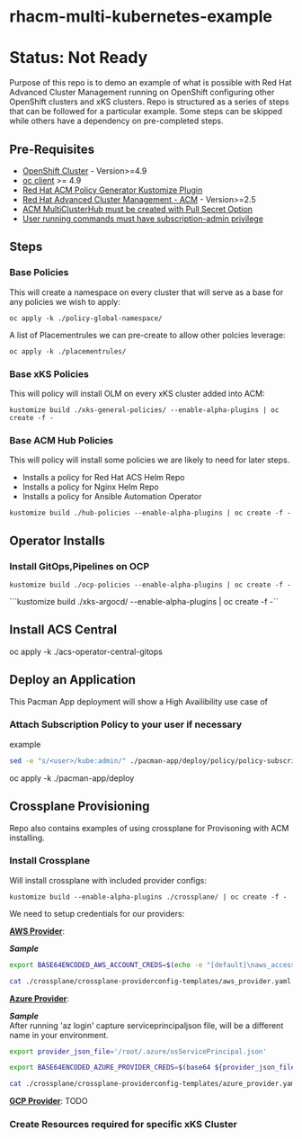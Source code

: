 # rhacm-multi-kubernetes-example
# Status: Not Ready

Purpose of this repo is to demo an example of what is possible with Red Hat Advanced Cluster Management running on OpenShift configuring other OpenShift clusters and xKS clusters.
Repo is structured as a series of steps that can be followed for a particular example.
Some steps can be skipped while others have a dependency on pre-completed steps.

## Pre-Requisites

- [OpenShift Cluster](https://docs.openshift.com/container-platform/4.9/welcome/index.html) - Version>=4.9
- [oc client](https://docs.openshift.com/container-platform/4.9/cli_reference/openshift_cli/getting-started-cli.html) >= 4.9
- [Red Hat ACM Policy Generator Kustomize Plugin](https://github.com/stolostron/policy-generator-plugin)
- [Red Hat Advanced Cluster Management - ACM](https://access.redhat.com/documentation/en-us/red_hat_advanced_cluster_management_for_kubernetes/2.0/html-single/install/index#installing) - Version>=2.5
- [ACM MultiClusterHub must be created with Pull Secret Option](https://access.redhat.com/documentation/en-us/red_hat_advanced_cluster_management_for_kubernetes/2.6/html/install/installing#custom-image-pull-secret)
- [User running commands must have subscription-admin privilege](https://access.redhat.com/documentation/en-us/red_hat_advanced_cluster_management_for_kubernetes/2.6/html-single/applications/index#granting-subscription-admin-privilege)

## Steps

### **Base Policies**

This will create a namespace on every cluster that will serve as a base for any policies we wish to apply:  

```oc apply -k ./policy-global-namespace/```

A list of Placementrules we can pre-create to allow other polcies leverage:  

```oc apply -k ./placementrules/```

### **Base xKS Policies**  

This will policy will install OLM on every xKS cluster added into ACM:  

```kustomize build ./xks-general-policies/ --enable-alpha-plugins | oc create -f -```

### **Base ACM Hub Policies**

This will policy will install some policies we are likely to need for later steps.

- Installs a policy for Red Hat ACS Helm Repo
- Installs a policy for Nginx Helm Repo
- Installs a policy for Ansible Automation Operator

```kustomize build ./hub-policies --enable-alpha-plugins | oc create -f -```

## Operator Installs

### Install GitOps,Pipelines on OCP

```kustomize build ./ocp-policies --enable-alpha-plugins | oc create -f -```

```kustomize build ./xks-argocd/ --enable-alpha-plugins | oc create -f -``

## Install ACS Central

oc apply -k ./acs-operator-central-gitops

## Deploy an Application

This Pacman App deployment will show a High Availibility use case of

### Attach Subscription Policy to your user if necessary

example

```bash
sed -e "s/<user>/kube:admin/" ./pacman-app/deploy/policy/policy-subscription-pacman-admin.yaml | oc create -f - -n global-policies
```

oc apply -k ./pacman-app/deploy

## Crossplane Provisioning

Repo also contains examples of using crossplane for Provisoning with ACM installing.

### Install Crossplane  

Will install crossplane with included provider configs:

```kustomize build --enable-alpha-plugins ./crossplane/ | oc create -f -```

We need to setup credentials for our providers:

**[AWS Provider](https://crossplane.io/docs/v1.9/cloud-providers/aws/aws-provider.html)**:

***Sample***  

``` bash
export BASE64ENCODED_AWS_ACCOUNT_CREDS=$(echo -e "[default]\naws_access_key_id = $(aws configure get aws_access_key_id --profile $aws_profile)\naws_secret_access_key = $(aws configure get aws_secret_access_key --profile $aws_profile)" | base64  | tr -d "\n")
```

```bash
cat ./crossplane/crossplane-providerconfig-templates/aws_provider.yaml | envsubst | oc apply -f -
```

**[Azure Provider](https://github.com/crossplane-contrib/provider-azure/blob/master/examples/azure-provider.yaml)**:

***Sample***  
After running 'az login' capture serviceprincipaljson file, will be a different name in your environment.

```bash
export provider_json_file='/root/.azure/osServicePrincipal.json'
```

``` bash
export BASE64ENCODED_AZURE_PROVIDER_CREDS=$(base64 ${provider_json_file} | tr -d "\n")
```  

```bash
cat ./crossplane/crossplane-providerconfig-templates/azure_provider.yaml | envsubst | oc apply -f -
```  

**[GCP Provider](https://github.com/crossplane-contrib/provider-gcp)**:
TODO  

### Create Resources required for specific xKS Cluster